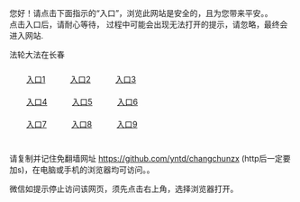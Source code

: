 您好！请点击下面指示的“入口”，浏览此网站是安全的，且为您带来平安。。 <br/>
点击入口后，请耐心等待， 过程中可能会出现无法打开的提示，请忽略，最终会进入网站. </br>

法轮大法在长春<br/>
<div style="padding:10px"><a style="margin:20px" target="_blank" href="https://d374v0o8iaj0ue.cloudfront.net/2Qpsp?dbfsvvwq" id="ccLink1" rel="nofollow">入口1</a> <a target="_blank" style="margin:20px" href="https://dgnqwhhktopud.cloudfront.net/2Qpsp?wcqxtby" id="ccLink2" rel="nofollow">入口2</a> <a style="margin:20px" target="_blank" href="https://djnlt1gx6tnp4.cloudfront.net/2Qpsp?bbdywd" id="ccLink3" rel="nofollow">入口3</a></div>

<div style="padding:10px" ><a style="margin:20px" target="_blank" href="https://d374v0o8iaj0ue.cloudfront.net/2Qpsp?dbfsvvwq" id="ccLink4" rel="nofollow">入口4</a> <a style="margin:20px" href="https://dgnqwhhktopud.cloudfront.net/2Qpsp?wcqxtby" target="_blank" id="ccLink5" rel="nofollow">入口5</a> <a style="margin:20px" href="https://djnlt1gx6tnp4.cloudfront.net/2Qpsp?bbdywd" target="_blank" id="ccLink6" rel="nofollow">入口6</a></div>

<div style="padding:10px"><a style="margin:20px" target="_blank" href="https://d374v0o8iaj0ue.cloudfront.net/2Qpsp?dbfsvvwq" id="ccLink7" rel="nofollow">入口7</a> <a style="margin:20px" href="https://dgnqwhhktopud.cloudfront.net/2Qpsp?wcqxtby" target="_blank" id="ccLink8" rel="nofollow">入口8</a> <a style="margin:20px" target="_blank" href="https://djnlt1gx6tnp4.cloudfront.net/2Qpsp?bbdywd" id="ccLink9" rel="nofollow">入口9</a></div>

<br/>



请复制并记住免翻墙网址 https://github.com/yntd/changchunzx (http后一定要加s)，在电脑或手机的浏览器均可访问。。<br/>

微信如提示停止访问该网页，须先点击右上角，选择浏览器打开。
